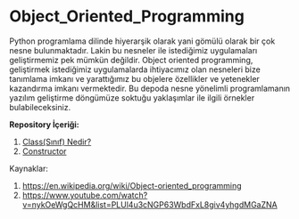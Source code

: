 # Object_Oriented_Programming

Python programlama dilinde hiyerarşik olarak yani gömülü olarak bir çok nesne bulunmaktadır. Lakin bu nesneler ile istediğimiz uygulamaları geliştirmemiz pek mümkün değildir. Object oriented programming, geliştirmek istediğimiz uygulamalarda ihtiyacımız olan nesneleri bize tanımlama imkanı ve yarattığımız bu objelere özellikler ve yetenekler kazandırma imkanı vermektedir. Bu depoda nesne yönelimli programlamanın yazılım geliştirme döngümüze soktuğu yaklaşımlar ile ilgili örnekler bulabileceksiniz.

**Repository İçeriği:** <br>
1. [Class(Sınıf) Nedir?](https://github.com/Burakkylmz/Object_Oriented_Programming/blob/master/OOP%20Lab-1.ipynb) <br>
2. [Constructor](https://github.com/Burakkylmz/Object_Oriented_Programming/blob/master/OOP%20Lab-2.ipynb) <br>

Kaynaklar:
1. https://en.wikipedia.org/wiki/Object-oriented_programming
2. https://www.youtube.com/watch?v=nykOeWgQcHM&list=PLUl4u3cNGP63WbdFxL8giv4yhgdMGaZNA
